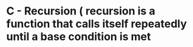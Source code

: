 # C - Recursion ( recursion is a function that calls itself repeatedly until a base condition is met
